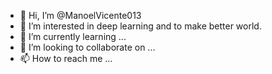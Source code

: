 - 👋 Hi, I’m @ManoelVicente013
- 👀 I’m interested in deep learning and to make better world.
- 🌱 I’m currently learning ...
- 💞️ I’m looking to collaborate on ...
- 📫 How to reach me ...

<!---
ManoelVicente013/ManoelVicente013 is a ✨ special ✨ repository because its `README.md` (this file) appears on your GitHub profile.
You can click the Preview link to take a look at your changes.
--->
